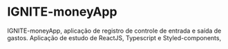 # IGNITE-moneyApp
IGNITE-moneyApp, aplicação de registro de controle de entrada e saída de gastos. Aplicação de estudo de ReactJS, Typescript e Styled-components, 
